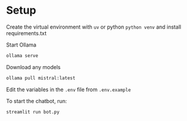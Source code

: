 # Setup

Create the virtual environment with `uv` or python `python venv` and install requirements.txt

Start Ollama

```bash
ollama serve
```

Download any models

```bash
ollama pull mistral:latest
```

Edit the variables in the `.env` file from `.env.example`


To start the chatbot, run:

```bash
streamlit run bot.py
```
